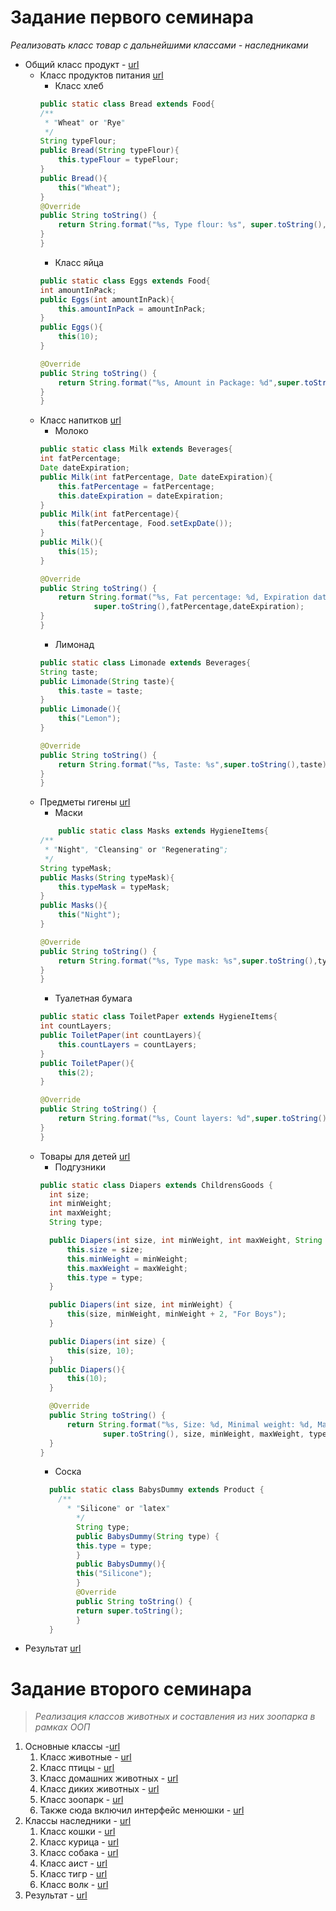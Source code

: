 # Задание первого семинара
*Реализовать класс товар с дальнейшими классами - наследниками*
* Общий класс продукт - [url](Seminar1/Product.java)
    * Класс продуктов питания [url](Seminar1/Food.java)
        * Класс хлеб 
        ```Java
        public static class Bread extends Food{
        /**
         * "Wheat" or "Rye"
         */
        String typeFlour;
        public Bread(String typeFlour){
            this.typeFlour = typeFlour;
        }
        public Bread(){
            this("Wheat");
        }
        @Override
        public String toString() {
            return String.format("%s, Type flour: %s", super.toString(),typeFlour);
        }
        }
        ```
        * Класс яйца 
        ```java
        public static class Eggs extends Food{
        int amountInPack;
        public Eggs(int amountInPack){
            this.amountInPack = amountInPack;
        }
        public Eggs(){
            this(10);
        }

        @Override
        public String toString() {
            return String.format("%s, Amount in Package: %d",super.toString(),amountInPack);
        }
        }
        ```
    * Класс напитков [url](Seminar1/Beverages.java)
        * Молоко
        ```java
        public static class Milk extends Beverages{
        int fatPercentage;
        Date dateExpiration;
        public Milk(int fatPercentage, Date dateExpiration){
            this.fatPercentage = fatPercentage;
            this.dateExpiration = dateExpiration;
        }
        public Milk(int fatPercentage){
            this(fatPercentage, Food.setExpDate());
        }
        public Milk(){
            this(15);
        }

        @Override
        public String toString() {
            return String.format("%s, Fat percentage: %d, Expiration date: %tD",
                    super.toString(),fatPercentage,dateExpiration);
        }
        }
        ```
        * Лимонад 
        ```java
        public static class Limonade extends Beverages{
        String taste;
        public Limonade(String taste){
            this.taste = taste;
        }
        public Limonade(){
            this("Lemon");
        }

        @Override
        public String toString() {
            return String.format("%s, Taste: %s",super.toString(),taste);
        }
        }
        ```
    * Предметы гигены [url](Seminar1/HygieneItems.java)
        * Маски
        ```java
            public static class Masks extends HygieneItems{
        /**
         * "Night", "Cleansing" or "Regenerating";
         */
        String typeMask;
        public Masks(String typeMask){
            this.typeMask = typeMask;
        }
        public Masks(){
            this("Night");
        }

        @Override
        public String toString() {
            return String.format("%s, Type mask: %s",super.toString(),typeMask);
        }
        }
        ```
        * Туалетная бумага 
        ```java
        public static class ToiletPaper extends HygieneItems{
        int countLayers;
        public ToiletPaper(int countLayers){
            this.countLayers = countLayers;
        }
        public ToiletPaper(){
            this(2);
        }

        @Override
        public String toString() {
            return String.format("%s, Count layers: %d",super.toString(),countLayers);
        }
        }
        ```
    * Товары для детей [url](Seminar1/ChildrensGoods.java)
      * Подгузники
      ```java
      public static class Diapers extends ChildrensGoods {
        int size;
        int minWeight;
        int maxWeight;
        String type;

        public Diapers(int size, int minWeight, int maxWeight, String type) {
            this.size = size;
            this.minWeight = minWeight;
            this.maxWeight = maxWeight;
            this.type = type;
        }

        public Diapers(int size, int minWeight) {
            this(size, minWeight, minWeight + 2, "For Boys");
        }

        public Diapers(int size) {
            this(size, 10);
        }
        public Diapers(){
            this(10);
        }

        @Override
        public String toString() {
            return String.format("%s, Size: %d, Minimal weight: %d, Maximum weight: %d, Type: %s",
                    super.toString(), size, minWeight, maxWeight, type);
        }
      }
      ```
      * Соска
      ```java
        public static class BabysDummy extends Product {
          /**
            * "Silicone" or "latex"
              */
              String type;
              public BabysDummy(String type) {
              this.type = type;
              }
              public BabysDummy(){
              this("Silicone");
              }
              @Override
              public String toString() {
              return super.toString();
              }
        }
      ```
* Результат [url](Seminar1/Programm.java)
# Задание второго семинара
>*Реализация классов животных и составления из них зоопарка в рамках ООП*
1. Основные классы -[url](Seminar2/GeneralClass)
   1. Класс животные - [url](Seminar2/GeneralClass/Animal.java)
   2. Класс птицы - [url](Seminar2/GeneralClass/Bird.java)
   3. Класс домашних животных - [url](Seminar2/GeneralClass/Pet.java)
   4. Класс диких животных - [url](Seminar2/GeneralClass/WildAnimal.java)
   5. Класс зоопарк - [url](Seminar2/GeneralClass/Zoo.java)
   6. Также сюда включил интерфейс менюшки - [url](Seminar2/GeneralClass/ConsoleMenu.java) 
2. Классы наследники - [url](Seminar2/DescendantClasses)
   1. Класс кошки - [url](Seminar2/DescendantClasses/Cat.java)
   2. Класс курица - [url](Seminar2/DescendantClasses/Chicken.java)
   3. Класс собака - [url](Seminar2/DescendantClasses/Dog.java)
   4. Класс аист - [url](Seminar2/DescendantClasses/Stork.java)
   5. Класс тигр - [url](Seminar2/DescendantClasses/Tiger.java)
   6. Класс волк - [url](Seminar2/DescendantClasses/Wolf.java)
3. Результат - [url](Seminar2/Programm.java)


